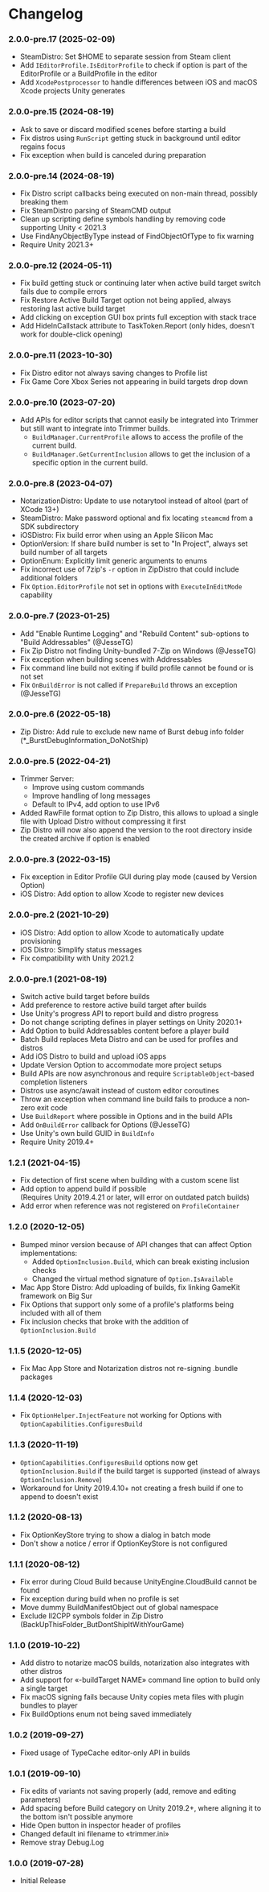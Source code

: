 # Changelog

### 2.0.0-pre.17 (2025-02-09)
* SteamDistro: Set $HOME to separate session from Steam client
* Add `IEditorProfile.IsEditorProfile` to check if option is part of the EditorProfile or a BuildProfile in the editor
* Add `XcodePostprocessor` to handle differences between iOS and macOS Xcode projects Unity generates

### 2.0.0-pre.15 (2024-08-19)
* Ask to save or discard modified scenes before starting a build
* Fix distros using `RunScript` getting stuck in background until editor regains focus
* Fix exception when build is canceled during preparation

### 2.0.0-pre.14 (2024-08-19)
* Fix Distro script callbacks being executed on non-main thread, possibly breaking them
* Fix SteamDistro parsing of SteamCMD output
* Clean up scripting define symbols handling by removing code supporting Unity < 2021.3
* Use FindAnyObjectByType instead of FindObjectOfType to fix warning
* Require Unity 2021.3+

### 2.0.0-pre.12 (2024-05-11)
* Fix build getting stuck or continuing later when active build target switch fails due to compile errors
* Fix Restore Active Build Target option not being applied, always restoring last active build target
* Add clicking on exception GUI box prints full exception with stack trace
* Add HideInCallstack attribute to TaskToken.Report (only hides, doesn't work for double-click opening)

### 2.0.0-pre.11 (2023-10-30)
* Fix Distro editor not always saving changes to Profile list
* Fix Game Core Xbox Series not appearing in build targets drop down

### 2.0.0-pre.10 (2023-07-20)
* Add APIs for editor scripts that cannot easily be integrated into Trimmer
  but still want to integrate into Trimmer builds.
  * `BuildManager.CurrentProfile` allows to access the profile of the current build.
  * `BuildManager.GetCurrentInclusion` allows to get the inclusion of a specific option
    in the current build.

### 2.0.0-pre.8 (2023-04-07)
* NotarizationDistro: Update to use notarytool instead of altool (part of XCode 13+)
* SteamDistro: Make password optional and fix locating `steamcmd` from a SDK subdirectory
* iOSDistro: Fix build error when using an Apple Silicon Mac
* OptionVersion: If share build number is set to "In Project", always set build number of all targets
* OptionEnum: Explicitly limit generic arguments to enums
* Fix incorrect use of 7zip's `-r` option in ZipDistro that could include additional folders
* Fix `Option.EditorProfile` not set in options with `ExecuteInEditMode` capability

### 2.0.0-pre.7 (2023-01-25)
* Add "Enable Runtime Logging" and "Rebuild Content" sub-options to "Build Addressables" (@JesseTG)
* Fix Zip Distro not finding Unity-bundled 7-Zip on Windows (@JesseTG)
* Fix exception when building scenes with Addressables
* Fix command line build not exiting if build profile cannot be found or is not set
* Fix `OnBuildError` is not called if `PrepareBuild` throws an exception (@JesseTG)

### 2.0.0-pre.6 (2022-05-18)
* Zip Distro: Add rule to exclude new name of Burst debug info folder (*_BurstDebugInformation_DoNotShip)

### 2.0.0-pre.5 (2022-04-21)
* Trimmer Server:
  * Improve using custom commands
  * Improve handling of long messages
  * Default to IPv4, add option to use IPv6
* Added RawFile format option to Zip Distro, this allows to upload a single file
  with Upload Distro without compressing it first
* Zip Distro will now also append the version to the root directory inside the
  created archive if option is enabled

### 2.0.0-pre.3 (2022-03-15)
* Fix exception in Editor Profile GUI during play mode (caused by Version Option)
* iOS Distro: Add option to allow Xcode to register new devices

### 2.0.0-pre.2 (2021-10-29)
* iOS Distro: Add option to allow Xcode to automatically update provisioning
* iOS Distro: Simplify status messages
* Fix compatibility with Unity 2021.2

### 2.0.0-pre.1 (2021-08-19)
* Switch active build target before builds
* Add preference to restore active build target after builds
* Use Unity's progress API to report build and distro progress
* Do not change scripting defines in player settings on Unity 2020.1+
* Add Option to build Addressables content before a player build
* Batch Build replaces Meta Distro and can be used for profiles and distros
* Add iOS Distro to build and upload iOS apps
* Update Version Option to accommodate more project setups
* Build APIs are now asynchronous and require `ScriptableObject`-based completion listeners
* Distros use async/await instead of custom editor coroutines
* Throw an exception when command line build fails to produce a non-zero exit code
* Use `BuildReport` where possible in Options and in the build APIs
* Add `OnBuildError` callback for Options (@JesseTG)
* Use Unity's own build GUID in `BuildInfo`
* Require Unity 2019.4+

### 1.2.1 (2021-04-15)
* Fix detection of first scene when building with a custom scene list
* Add option to append build if possible<br>
  (Requires Unity 2019.4.21 or later, will error on outdated patch builds)
* Add error when reference was not registered on `ProfileContainer`

### 1.2.0 (2020-12-05)
* Bumped minor version because of API changes that can affect Option implementations:
  * Added `OptionInclusion.Build`, which can break existing inclusion checks
  * Changed the virtual method signature of `Option.IsAvailable`
* Mac App Store Distro: Add uploading of builds, fix linking GameKit framework on Big Sur
* Fix Options that support only some of a profile's platforms being included with all of them
* Fix inclusion checks that broke with the addition of `OptionInclusion.Build`

### 1.1.5 (2020-12-05)
* Fix Mac App Store and Notarization distros not re-signing .bundle packages

### 1.1.4 (2020-12-03)
* Fix `OptionHelper.InjectFeature` not working for Options with `OptionCapabilities.ConfiguresBuild`

### 1.1.3 (2020-11-19)
* `OptionCapabilities.ConfiguresBuild` options now get `OptionInclusion.Build` if the build target is supported (instead of always `OptionInclusion.Remove`)
* Workaround for Unity 2019.4.10+ not creating a fresh build if one to append to doesn't exist

### 1.1.2 (2020-08-13)
* Fix OptionKeyStore trying to show a dialog in batch mode
* Don't show a notice / error if OptionKeyStore is not configured

### 1.1.1 (2020-08-12)
* Fix error during Cloud Build because UnityEngine.CloudBuild cannot be found
* Fix exception during build when no profile is set
* Move dummy BuildManifestObject out of global namespace
* Exclude Il2CPP symbols folder in Zip Distro (BackUpThisFolder_ButDontShipItWithYourGame)

### 1.1.0 (2019-10-22)
* Add distro to notarize macOS builds, notarization also integrates with other distros
* Add support for «-buildTarget NAME» command line option to build only a single target
* Fix macOS signing fails because Unity copies meta files with plugin bundles to player
* Fix BuildOptions enum not being saved immediately

### 1.0.2 (2019-09-27)
* Fixed usage of TypeCache editor-only API in builds

### 1.0.1 (2019-09-10)
* Fix edits of variants not saving properly (add, remove and editing parameters)
* Add spacing before Build category on Unity 2019.2+, where aligning it to the bottom isn't possible anymore
* Hide Open button in inspector header of profiles
* Changed default ini filename to «trimmer.ini»
* Remove stray Debug.Log

### 1.0.0 (2019-07-28)
* Initial Release
